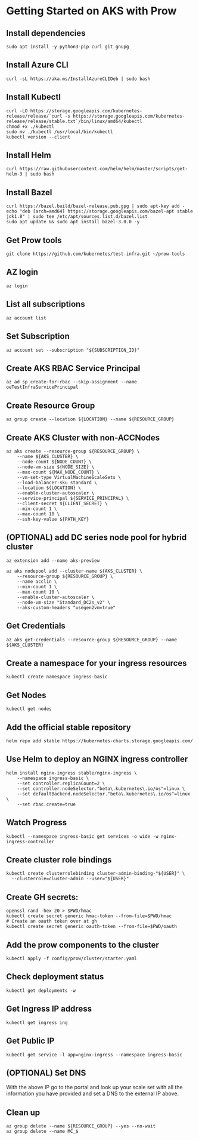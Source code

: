 # Getting Started on AKS with Prow


## Install dependencies

```
sudo apt install -y python3-pip curl git gnupg

```
## Install Azure CLI
```
curl -sL https://aka.ms/InstallAzureCLIDeb | sudo bash
```

## Install Kubectl
``` 
curl -LO https://storage.googleapis.com/kubernetes-release/release/`curl -s https://storage.googleapis.com/kubernetes-release/release/stable.txt`/bin/linux/amd64/kubectl
chmod +x ./kubectl
sudo mv ./kubectl /usr/local/bin/kubectl
kubectl version --client
```
## Install Helm
```
curl https://raw.githubusercontent.com/helm/helm/master/scripts/get-helm-3 | sudo bash
```

## Install Bazel
```
curl https://bazel.build/bazel-release.pub.gpg | sudo apt-key add -
echo "deb [arch=amd64] https://storage.googleapis.com/bazel-apt stable jdk1.8" | sudo tee /etc/apt/sources.list.d/bazel.list
sudo apt update && sudo apt install bazel-3.0.0 -y
```
## Get Prow tools
```
git clone https://github.com/kubernetes/test-infra.git ~/prow-tools
```

## AZ login
```
az login
```

## List all subscriptions

```
az account list
```

## Set Subscription
```
az account set --subscription "${SUBSCRIPTION_ID}"
```

## Create AKS RBAC Service Principal
```
az ad sp create-for-rbac --skip-assignment --name oeTestInfraServicePrincipal
```

## Create Resource Group
```
az group create --location ${LOCATION} --name ${RESOURCE_GROUP}
```

## Create AKS Cluster with non-ACCNodes
```
az aks create --resource-group ${RESOURCE_GROUP} \
    --name ${AKS_CLUSTER} \
    --node-count ${NODE_COUNT} \
    --node-vm-size ${NODE_SIZE} \
    --max-count ${MAX_NODE_COUNT} \
    --vm-set-type VirtualMachineScaleSets \
    --load-balancer-sku standard \
    --location ${LOCATION} \
    --enable-cluster-autoscaler \
    --service-principal ${SERVICE_PRINCIPAL} \
    --client-secret ${CLIENT_SECRET} \
    --min-count 1 \
    --max-count 10 \
    --ssh-key-value ${PATH_KEY}
```

## (OPTIONAL) add DC series node pool for hybrid cluster
```
az extension add --name aks-preview

az aks nodepool add --cluster-name ${AKS_CLUSTER} \
    --resource-group ${RESOURCE_GROUP} \
    --name acclin \
    --min-count 1 \
    --max-count 10 \
    --enable-cluster-autoscaler \
    --node-vm-size "Standard_DC2s_v2" \
    --aks-custom-headers "usegen2vm=true"
```

## Get Credentials
```
az aks get-credentials --resource-group ${RESOURCE_GROUP} --name ${AKS_CLUSTER}
```

## Create a namespace for your ingress resources
```
kubectl create namespace ingress-basic
```

## Get Nodes
```
kubectl get nodes
```
## Add the official stable repository
```
helm repo add stable https://kubernetes-charts.storage.googleapis.com/
```

## Use Helm to deploy an NGINX ingress controller
```
helm install nginx-ingress stable/nginx-ingress \
    --namespace ingress-basic \
    --set controller.replicaCount=2 \
    --set controller.nodeSelector."beta\.kubernetes\.io/os"=linux \
    --set defaultBackend.nodeSelector."beta\.kubernetes\.io/os"=linux \
    --set rbac.create=true
```
## Watch Progress
```
kubectl --namespace ingress-basic get services -o wide -w nginx-ingress-controller
```
## Create cluster role bindings
```
kubectl create clusterrolebinding cluster-admin-binding-"${USER}" \
  --clusterrole=cluster-admin --user="${USER}"
```

## Create GH secrets:
```
openssl rand -hex 20 > $PWD/hmac
kubectl create secret generic hmac-token --from-file=$PWD/hmac
# Create an oauth token over at gh
kubectl create secret generic oauth-token --from-file=$PWD/oauth
```

## Add the prow components to the cluster
```
kubectl apply -f config/prow/cluster/starter.yaml
```

## Check deployment status
```
kubectl get deployments -w
```
## Get Ingress IP address
```
kubectl get ingress ing
```

## Get Public IP
```
kubectl get service -l app=nginx-ingress --namespace ingress-basic
```

## (OPTIONAL) Set DNS

With the above IP go to the portal and look up your scale set with all the information you have provided and set a DNS to the external IP above. 

## Clean up
```
az group delete --name ${RESOURCE_GROUP} --yes --no-wait
az group delete --name MC_$